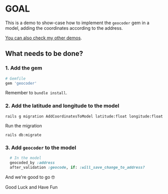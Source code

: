 # GOAL

This is a demo to show-case how to implement the `geocoder` gem in a model, adding the coordinates according to the address.

[You can also check my other demos](https://github.com/andrerferrer/dedemos/blob/master/README.md#ded%C3%A9mos).

## What needs to be done?

### 1. Add the gem
```ruby
# Gemfile
gem 'geocoder'
```

Remember to `bundle install`.

### 2. Add the latitude and longitude to the model

`rails g migration AddCoordinatesToModel latitude:float longitude:float`

Run the migration

`rails db:migrate`

### 3. Add `geocoder` to the model

```ruby
  # In the model
  geocoded_by :address
  after_validation :geocode, if: :will_save_change_to_address?
```


And we're good to go 🤓

Good Luck and Have Fun
